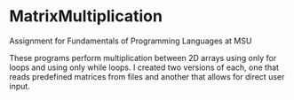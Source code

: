 # MatrixMultiplication
Assignment for Fundamentals of Programming Languages at MSU

These programs perform multiplication between 2D arrays using only for loops and using only while loops. I created two versions of each, one that reads predefined matrices from files and another that allows for direct user input.
